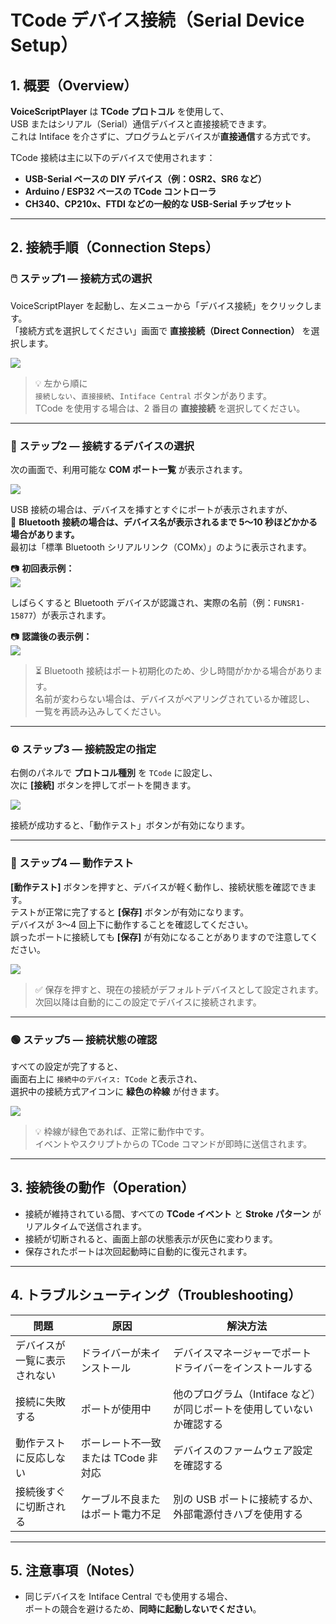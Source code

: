 # TCode デバイス接続（Serial Device Setup）

## 1. 概要（Overview）
**VoiceScriptPlayer** は **TCode プロトコル** を使用して、  
USB またはシリアル（Serial）通信デバイスと直接接続できます。  
これは Intiface を介さずに、プログラムとデバイスが**直接通信**する方式です。

TCode 接続は主に以下のデバイスで使用されます：
- **USB-Serial ベースの DIY デバイス（例：OSR2、SR6 など）**  
- **Arduino / ESP32 ベースの TCode コントローラ**  
- **CH340、CP210x、FTDI などの一般的な USB-Serial チップセット**

---

## 2. 接続手順（Connection Steps）

### 🖱️ ステップ1 — 接続方式の選択
VoiceScriptPlayer を起動し、左メニューから「デバイス接続」をクリックします。  
「接続方式を選択してください」画面で **直接接続（Direct Connection）** を選択します。

![](../images/tcode-step1.png)

> 💡 左から順に  
> `接続しない`、`直接接続`、`Intiface Central` ボタンがあります。  
> TCode を使用する場合は、2 番目の **直接接続** を選択してください。

---

### 🔌 ステップ2 — 接続するデバイスの選択
次の画面で、利用可能な **COM ポート一覧** が表示されます。

![](../images/tcode-step2.png)

USB 接続の場合は、デバイスを挿すとすぐにポートが表示されますが、  
🔵 **Bluetooth 接続の場合は、デバイス名が表示されるまで 5～10 秒ほどかかる場合があります。**  
最初は「標準 Bluetooth シリアルリンク（COMx）」のように表示されます。

📷 **初回表示例：**  
![](../images/tcode-bt-before.png)

しばらくすると Bluetooth デバイスが認識され、実際の名前（例：`FUNSR1-15877`）が表示されます。

📷 **認識後の表示例：**  
![](../images/tcode-bt-after.png)

> ⏳ Bluetooth 接続はポート初期化のため、少し時間がかかる場合があります。  
> 名前が変わらない場合は、デバイスがペアリングされているか確認し、  
> 一覧を再読み込みしてください。

---

### ⚙️ ステップ3 — 接続設定の指定
右側のパネルで **プロトコル種別** を `TCode` に設定し、  
次に **[接続]** ボタンを押してポートを開きます。

![](../images/tcode-step3.png)

接続が成功すると、「動作テスト」ボタンが有効になります。

---

### 🔁 ステップ4 — 動作テスト
**[動作テスト]** ボタンを押すと、デバイスが軽く動作し、接続状態を確認できます。  
テストが正常に完了すると **[保存]** ボタンが有効になります。  
デバイスが 3〜4 回上下に動作することを確認してください。  
誤ったポートに接続しても **[保存]** が有効になることがありますので注意してください。

![](../images/tcode-step4.png)

> ✅ 保存を押すと、現在の接続がデフォルトデバイスとして設定されます。  
> 次回以降は自動的にこの設定でデバイスに接続されます。

---

### 🟢 ステップ5 — 接続状態の確認
すべての設定が完了すると、  
画面右上に `接続中のデバイス: TCode` と表示され、  
選択中の接続方式アイコンに **緑色の枠線** が付きます。

![](../images/tcode-step5.png)

> 💡 枠線が緑色であれば、正常に動作中です。  
> イベントやスクリプトからの TCode コマンドが即時に送信されます。

---

## 3. 接続後の動作（Operation）
- 接続が維持されている間、すべての **TCode イベント** と **Stroke パターン** がリアルタイムで送信されます。  
- 接続が切断されると、画面上部の状態表示が灰色に変わります。  
- 保存されたポートは次回起動時に自動的に復元されます。

---

## 4. トラブルシューティング（Troubleshooting）

| 問題 | 原因 | 解決方法 |
|------|------|-----------|
| デバイスが一覧に表示されない | ドライバーが未インストール | デバイスマネージャーでポートドライバーをインストールする |
| 接続に失敗する | ポートが使用中 | 他のプログラム（Intiface など）が同じポートを使用していないか確認する |
| 動作テストに反応しない | ボーレート不一致または TCode 非対応 | デバイスのファームウェア設定を確認する |
| 接続後すぐに切断される | ケーブル不良またはポート電力不足 | 別の USB ポートに接続するか、外部電源付きハブを使用する |

---

## 5. 注意事項（Notes）
- 同じデバイスを Intiface Central でも使用する場合、  
  ポートの競合を避けるため、**同時に起動しないでください**。
